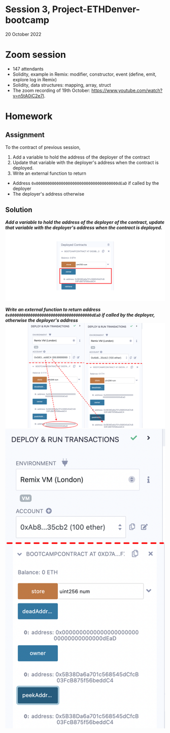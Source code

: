 # Session 3, Project-ETHDenver-bootcamp
20 October 2022
# Zoom session

* 147 attendants
* Solidity, example in Remix: modifier, constructor, event (define, emit, explore log in Remix)
* Solidity, data structures: mapping, array, struct
* The zoom recording of 19th October: https://www.youtube.com/watch?v=n5tA0iC2e7I.

# Homework
## Assignment

To the contract of previous session, 

1.	Add a variable to hold the address of the deployer of the contract
2.	Update that variable with the deployer's address when the contract is deployed.
3.	Write an external function to return
* Address `0x000000000000000000000000000000000000dEaD` if called by the deployer
* The deployer's address otherwise


## Solution
_**Add a variable to hold the address of the deployer of the contract, update that variable with the deployer's address when the contract is deployed.**_
![screen shot of Remix](homework3_solution1.png)

_**Write an external function to return address `0x000000000000000000000000000000000000dEaD` if called by the deployer, otherwise the deployer's address**_
![screen shot of Remix](homework3_solution2.png)
![screen shot of Remix](homework3_solution3.png)

